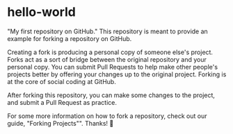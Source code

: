 # hello-world
"My first repository on GitHub."
This repository is meant to provide an example for forking a repository on GitHub.

Creating a fork is producing a personal copy of someone else's project. Forks act as a sort of bridge between the original repository and your personal copy. You can submit Pull Requests to help make other people's projects better by offering your changes up to the original project. Forking is at the core of social coding at GitHub.

After forking this repository, you can make some changes to the project, and submit a Pull Request as practice.

For some more information on how to fork a repository, check out our guide, "Forking Projects"". Thanks! :sparkling_heart:
